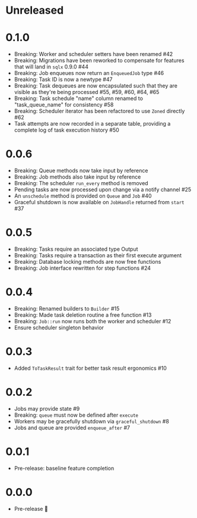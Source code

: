 # Unreleased

# 0.1.0

- Breaking: Worker and scheduler setters have been renamed #42
- Breaking: Migrations have been reworked to compensate for features that will land in `sqlx` 0.9.0 #44
- Breaking: Job enqueues now return an `EnqueuedJob` type #46
- Breaking: Task ID is now a newtype #47
- Breaking: Task dequeues are now encapsulated such that they are visible as they're being processed #55, #59, #60, #64, #65
- Breaking: Task schedule "name" column renamed to "task_queue_name" for consistency #58
- Breaking: Scheduler iterator has been refactored to use `Zoned` directly #62
- Task attempts are now recorded in a separate table, providing a complete log of task execution history #50

# 0.0.6

- Breaking: Queue methods now take input by reference
- Breaking: Job methods also take input by reference
- Breaking: The scheduler `run_every` method is removed
- Pending tasks are now processed upon change via a notify channel #25
- An `unschedule` method is provided on `Queue` and `Job` #40
- Graceful shutdown is now available on `JobHandle` returned from `start` #37

# 0.0.5

- Breaking: Tasks require an associated type Output
- Breaking: Tasks require a transaction as their first execute argument
- Breaking: Database locking methods are now free functions
- Breaking: Job interface rewritten for step functions #24

# 0.0.4

- Breaking: Renamed builders to `Builder` #15
- Breaking: Made task deletion routine a free function #13
- Breaking: `Job::run` now runs both the worker and scheduler #12
- Ensure scheduler singleton behavior

# 0.0.3

- Added `ToTaskResult` trait for better task result ergonomics #10

# 0.0.2

- Jobs may provide state #9
- Breaking: `queue` must now be defined after `execute`
- Workers may be gracefully shutdown via `graceful_shutdown` #8
- Jobs and queue are provided `enqueue_after` #7

# 0.0.1

- Pre-release: baseline feature completion

# 0.0.0

- Pre-release :tada:
